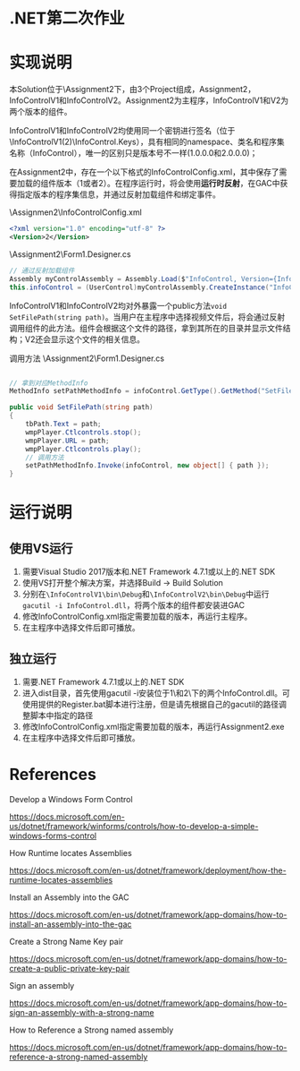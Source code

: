 # .NET第二次作业

# 实现说明

本Solution位于\Assignment2下，由3个Project组成，Assignment2，InfoControlV1和InfoControlV2。Assignment2为主程序，InfoControlV1和V2为两个版本的组件。

InfoControlV1和InfoControlV2均使用同一个密钥进行签名（位于\InfoControlV1(2)\InfoControl.Keys），具有相同的namespace、类名和程序集名称（InfoControl），唯一的区别只是版本号不一样(1.0.0.0和2.0.0.0)；

在Assignment2中，存在一个以下格式的InfoControlConfig.xml，其中保存了需要加载的组件版本（1或者2）。在程序运行时，将会使用**运行时反射**，在GAC中获得指定版本的程序集信息，并通过反射加载组件和绑定事件。

\Assignmen2\InfoControlConfig.xml

```xml
<?xml version="1.0" encoding="utf-8" ?>
<Version>2</Version>
```
\Assignment2\Form1.Designer.cs
```csharp
// 通过反射加载组件
Assembly myControlAssembly = Assembly.Load($"InfoControl, Version={InfoControlConfig.Version}.0.0.0, Culture=neutral, PublicKeyToken=ff57dd7195e544df");
this.infoControl = (UserControl)myControlAssembly.CreateInstance("InfoControl.InfoControl");
```

InfoControlV1和InfoControlV2均对外暴露一个public方法`void SetFilePath(string path)`。当用户在主程序中选择视频文件后，将会通过反射调用组件的此方法。组件会根据这个文件的路径，拿到其所在的目录并显示文件结构；V2还会显示这个文件的相关信息。

调用方法
\Assignment2\Form1.Designer.cs

```csharp

// 拿到对应MethodInfo
MethodInfo setPathMethodInfo = infoControl.GetType().GetMethod("SetFilePath");

public void SetFilePath(string path)
{
    tbPath.Text = path;
    wmpPlayer.Ctlcontrols.stop();
    wmpPlayer.URL = path;
    wmpPlayer.Ctlcontrols.play();
    // 调用方法
    setPathMethodInfo.Invoke(infoControl, new object[] { path });
}
```

# 运行说明

## 使用VS运行

1. 需要Visual Studio 2017版本和.NET Framework 4.7.1或以上的.NET SDK
2. 使用VS打开整个解决方案，并选择Build -> Build Solution
3. 分别在`\InfoControlV1\bin\Debug`和`\InfoControlV2\bin\Debug`中运行`gacutil -i InfoControl.dll`，将两个版本的组件都安装进GAC
4. 修改InfoControlConfig.xml指定需要加载的版本，再运行主程序。
5. 在主程序中选择文件后即可播放。

## 独立运行

1. 需要.NET Framework 4.7.1或以上的.NET SDK
2. 进入dist目录，首先使用gacutil -i安装位于1\和2\下的两个InfoControl.dll。可使用提供的Register.bat脚本进行注册，但是请先根据自己的gacutil的路径调整脚本中指定的路径
3. 修改InfoControlConfig.xml指定需要加载的版本，再运行Assignment2.exe
4. 在主程序中选择文件后即可播放。

# References

Develop a Windows Form Control

https://docs.microsoft.com/en-us/dotnet/framework/winforms/controls/how-to-develop-a-simple-windows-forms-control

How Runtime locates Assemblies

https://docs.microsoft.com/en-us/dotnet/framework/deployment/how-the-runtime-locates-assemblies

Install an Assembly into the GAC

https://docs.microsoft.com/en-us/dotnet/framework/app-domains/how-to-install-an-assembly-into-the-gac

Create a Strong Name Key pair

https://docs.microsoft.com/en-us/dotnet/framework/app-domains/how-to-create-a-public-private-key-pair

Sign an assembly

https://docs.microsoft.com/en-us/dotnet/framework/app-domains/how-to-sign-an-assembly-with-a-strong-name

How to Reference a Strong named assembly

https://docs.microsoft.com/en-us/dotnet/framework/app-domains/how-to-reference-a-strong-named-assembly